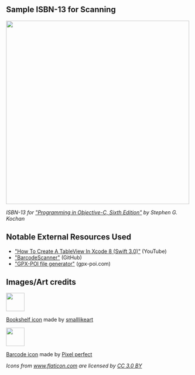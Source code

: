 ## Sample ISBN-13 for Scanning

<img src="https://i.imgur.com/MnyS8ki.gif" width="500">

*ISBN-13 for ["Programming in Objective-C, Sixth Edition"](https://www.oreilly.com/library/view/programming-in-objective-c/9780133756937/) by Stephen G. Kochan*

## Notable External Resources Used
- ["How To Create A TableView In Xcode 8 (Swift 3.0)"](https://www.youtube.com/watch?v=fFpMiSsynXM) (YouTube)
- ["BarcodeScanner"](https://github.com/hyperoslo/BarcodeScanner#installation) (GitHub)
- ["GPX-POI file generator"](http://gpx-poi.com/) (gpx-poi.com)

## Images/Art credits

<img src="https://image.flaticon.com/icons/svg/1258/1258223.svg" width="50">

[Bookshelf icon](https://www.flaticon.com/free-icon/books_1258223) made by [smalllikeart](https://www.flaticon.com/authors/smalllikeart)

<img src="https://image.flaticon.com/icons/svg/726/726558.svg" width="50">

[Barcode icon](https://www.flaticon.com/free-icon/barcode_726558) made by [Pixel perfect](https://www.flaticon.com/authors/pixel-perfect)


*Icons from www.flaticon.com are licensed by [CC 3.0 BY](http://creativecommons.org/licenses/by/3.0/)*
